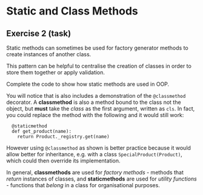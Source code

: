 # Static and Class Methods

## Exercise 2 (task)

Static methods can sometimes be used for factory generator methods to create instances of another class.

This pattern can be helpful to centralise the creation of classes in order to store them together or apply validation.

Complete the code to show how static methods are used in OOP.

You will notice that is also includes a demonstration of the `@classmethod` decorator. A **classmethod** is also a method bound to the class not the object, but **must** take the *class* as the first argument, written as `cls`. In fact, you could replace the method with the following and it would still work:

```
  @staticmethod
  def get_product(name):
    return Product._registry.get(name)
```

However using `@classmethod` as shown is better practice because it would allow better for inheritance, e.g. with a class `SpecialProduct(Product)`, which could then override its implementation.

In general, **classmethods** are used for *factory methods* - methods that *return* instances of classes, and **staticmethods** are used for *utility functions* - functions that *belong* in a class for organisational purposes.

